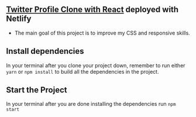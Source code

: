 ## [Twitter Profile Clone with React](https://twitter-profile-clone-isneru.netlify.app) deployed with Netlify


- The main goal of this project is to improve my CSS and responsive skills.

## Install dependencies

In your terminal after you clone your project down, remember to run either `yarn` or `npm install` to build all the dependencies in the project.

## Start the Project

In your terminal after you are done installing the dependencies run `npm start`
